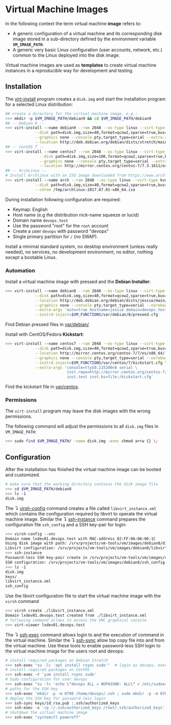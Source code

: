 # Virtual Machine Images

In the following context the term virtual machine **image** refers to:

* A generic configuration of a virtual machine and its corresponding disk image stored in a sub-directory defined by the environment variable **`VM_IMAGE_PATH`**.
* A generic very basic Linux configuration (user accounts, network, etc.) common to the Linux deployed into the disk image.

Virtual machine images are used as **templates** to create virtual machine instances in a _reproducible_ way for development and testing.

## Installation

The [virt-install](https://virt-manager.org/) program creates a `disk.img` and start the installation program for a selected Linux distribution:

```bash 
## create a directory for the virtual machine image, e.g.:
>>> mkdir -p $VM_IMAGE_PATH/debian9 && cd $VM_IMAGE_PATH/debian9
## -- Debian 9 --
>>> virt-install --name debian9 --ram 2048 --os-type linux --virt-type kvm --network bridge=nbr0 \
             --disk path=disk.img,size=40,format=qcow2,sparse=true,bus=virtio \
             --graphics none --console pty,target_type=serial --extra-args 'console=ttyS0,115200n8 serial' \
             --location http://deb.debian.org/debian/dists/stretch/main/installer-amd64/
## -- CentOS 7 --
>>> virt-install --name centos7 --ram 2048 --os-type linux --virt-type kvm --network bridge=nbr0 \
               --disk path=disk.img,size=100,format=qcow2,sparse=true,bus=virtio \
               --graphics none --console pty,target_type=serial --extra-args 'console=ttyS0,115200n8 serial' \
               --location http://mirror.centos.org/centos-7/7.3.1611/os/x86_64/
## -- ArchLinux --
# Install Archlinux with an ISO image downloaded from https://www.archlinux.org/download/
>>> virt-install --name arch --ram 2048 --os-type linux --virt-type kvm --network bridge=nbr0 \
             --disk path=disk.img,size=40,format=qcow2,sparse=true,bus=virtio \
             --cdrom /tmp/archlinux-2017.07.01-x86_64.iso
```

During installation following configuration are required:

* Keymap: English
* Host name (e.g the distribution nick-name squeeze or lucid)
* Domain name `devops.test`
* Use the password "root" for the `root` account
* Create a user `devops` with password "devops"
* Single primary partition for `/` (no SWAP).

Install a minimal standard system, no desktop environment (unless really needed), no services, no development environment, no editor, nothing except a bootable Linux.

### Automation

Install a virtual machine image with pressed and the **Debian Installer**:

```bash
>>> virt-install --name debian8 --ram 2048 --os-type linux --virt-type kvm --network bridge=nbr0 \
             --disk path=disk.img,size=40,format=qcow2,sparse=true,bus=virtio \
             --location http://deb.debian.org/debian/dists/jessie/main/installer-amd64/ \
             --graphics none --console pty,target_type=serial --noreboot \
             --extra-args 'auto=true hostname=jessie domain=devops.test console=ttyS0,115200n8 serial' \
             --initrd-inject=$VM_FUNCTIONS/var/debian/8/preseed.cfg
```

Find Debian pressed files in [var/debian/](../var/debian).

Install with CentOS/Fedora **Kickstart**:

```bash
>>> virt-install --name centos7 --ram 2048 --os-type linux --virt-type kvm --network bridge=nbr0 \
             --disk path=disk.img,size=40,format=qcow2,sparse=true,bus=virtio \
             --location http://mirror.centos.org/centos-7/7/os/x86_64/ \
             --graphics none --console pty,target_type=serial --noreboot \
             --initrd-inject=$VM_FUNCTIONS/var/centos/7/kickstart.cfg \
             --extra-args 'console=ttyS0,115200n8 serial \
                           inst.repo=http://mirror.centos.org/centos-7/7/os/x86_64/ \
                           inst.text inst.ks=file:/kickstart.cfg'
```

Find the kickstart file in [var/centos](../var/centos).

### Permissions

The `virt-install` program may leave the disk images with the wrong permissions. 

The following command will adjust the permissions to all `disk.img` files in `VM_IMAGE_PATH`:

```bash
>>> sudo find $VM_IMAGE_PATH/ -name disk.img -exec chmod a+rw {} \;
```

## Configuration

After the installation has finished the virtual machine image can be booted and customized.

```bash
# make sure that the working directory contains the disk image file
>>> cd $VM_IMAGE_PATH/debian8
>>> ls -1
disk.img
```

The ↴ [virsh-config](../bin/virsh-config) command creates a file called `libvirt_instance.xml` which contains the configuration required by libvirt to operate the virtual machine image. Similar the ↴ [ssh-instance](../bin/ssh-instance) command prepares the configuration file `ssh_config` and a SSH key-pair for login:

```bash
>>> virsh-config --vnc
Domain name lxdev01.devops.test with MAC-address 02:FF:0A:0A:06:1C
Using disk image with path: /srv/projects/vm-tools/vm/images/debian8/disk.img
Libvirt configuration: /srv/projects/vm-tools/vm/images/debian8/libvirt_instance.xml
>>> ssh-instance 
Password-less SSH key-pair create in /srv/projects/vm-tools/vm/images/debian8/keys
SSH configuration: /srv/projects/vm-tools/vm/images/debian8/ssh_config
>>> ls -1 
disk.img
keys/
libvirt_instance.xml
ssh_config
```

Use the libvirt configuration file to start the virtual machine image with the `virsh` command

```bash
>>> virsh create ./libvirt_instance.xml
Domain lxdev01.devops.test created from ./libvirt_instance.xml
# follwoing command allows to access the VNC graphical console
>>> virt-viewer lxdev01.devops.test
```

The ↴ [ssh-exec](../bin/ssh-exec) command allows login to and the execution of command in the virtual machine. Similar the ↴ [ssh-sync](..bin/ssh-sync) allow top copy file into and from the virtual machine. Use these tools to enable password-less SSH login to the virtual machine image for the users root and devops: 

```bash
# install required packages on Debian Stretch
>>> ssh-exec "su -lc 'apt install rsync sudo'"  # login as devops, execute command as root user
# install required packages on CentOS
>>> ssh-exec -r 'yum install rsync sudo'
# Sudo configuration for user devops
>>> ssh-exec "su -lc 'echo \"devops ALL = NOPASSWD: ALL\" > /etc/sudoers.d/devops'"
# paths for the SSH key
>>> ssh-exec 'mkdir -p -m 0700 /home/devops/.ssh ; sudo mkdir -p -m 0700 /root/.ssh'
# deploy the SSH key for password-less login
>>> ssh-sync keys/id_rsa.pub :.ssh/authorized_keys
>>> ssh-exec -s 'cp ~/.ssh/authorized_keys /root/.ssh/authorized_keys'
# shutdown the virtual machine image
>>> ssh-exec "systemctl poweroff"
```

